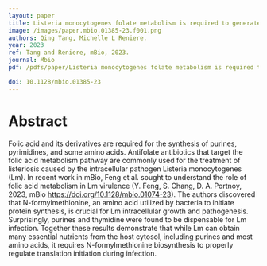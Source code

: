 ```yaml
---
layout: paper
title: Listeria monocytogenes folate metabolism is required to generate N-formylmethionine during infection
image: /images/paper.mbio.01385-23.f001.png
authors: Qing Tang, Michelle L Reniere.
year: 2023
ref: Tang and Reniere, mBio, 2023.
journal: Mbio
pdf: /pdfs/paper/Listeria monocytogenes folate metabolism is required to generate N-formylmethionine during infection.pdf

doi: 10.1128/mbio.01385-23
---
```


# Abstract
Folic acid and its derivatives are required for the synthesis of purines, pyrimidines, and some amino acids. Antifolate antibiotics that target the folic acid metabolism pathway are commonly used for the treatment of listeriosis caused by the intracellular pathogen Listeria monocytogenes (Lm). In recent work in mBio, Feng et al. sought to understand the role of folic acid metabolism in Lm virulence (Y. Feng, S. Chang, D. A. Portnoy, 2023, mBio https://doi.org/10.1128/mbio.01074-23). The authors discovered that N-formylmethionine, an amino acid utilized by bacteria to initiate protein synthesis, is crucial for Lm intracellular growth and pathogenesis. Surprisingly, purines and thymidine were found to be dispensable for Lm infection. Together these results demonstrate that while Lm can obtain many essential nutrients from the host cytosol, including purines and most amino acids, it requires N-formylmethionine biosynthesis to properly regulate translation initiation during infection.
